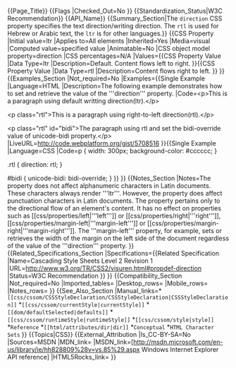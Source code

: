 {{Page_Title}}
{{Flags
|Checked_Out=No
}}
{{Standardization_Status|W3C Recommendation}}
{{API_Name}}
{{Summary_Section|The <code>direction</code> CSS property specifies the text direction/writing direction. The <code>rtl</code> is used for Hebrew or Arabic text, the <code>ltr</code> is for other languages.}}
{{CSS Property
|Initial value=ltr
|Applies to=All elements
|Inherited=Yes
|Media=visual
|Computed value=specified value
|Animatable=No
|CSS object model property=direction
|CSS percentages=N/A
|Values={{CSS Property Value
|Data Type=ltr
|Description=Default. Content flows left to right.
}}{{CSS Property Value
|Data Type=rtl
|Description=Content flows right to left.
}}
}}
{{Examples_Section
|Not_required=No
|Examples={{Single Example
|Language=HTML
|Description=The following example demonstrates how to set and retrieve the value of the '''direction''' property.
|Code=&lt;p&gt;This is a paragraph using default writting direction(ltr).&lt;/p&gt;

&lt;p class="rtl"&gt;This is a paragraph using right-to-left direction(rtl).&lt;/p&gt;

&lt;p class="rtl" id="bidi"&gt;The paragraph using rtl and set the bidi-override value of unicode-bidi property.&lt;/p&gt;
|LiveURL=http://code.webplatform.org/gist/5708516
}}{{Single Example
|Language=CSS
|Code=p {
	width: 300px;
	background-color: #cccccc;
}

.rtl {
	direction: rtl;
}

#bidi {
	unicode-bidi: bidi-override;
}
}}
}}
{{Notes_Section
|Notes=The property does not affect alphanumeric characters in Latin documents. These characters always render '''ltr'''.  However, the property does affect punctuation characters in Latin documents.
The property pertains only to the directional flow of an element's content. It has no effect on properties such as [[css/properties/left|'''left''']] or [[css/properties/right|'''right''']], [[css/properties/margin-left|'''margin-left''']] or [[css/properties/margin-right|'''margin-right''']].  The '''margin-left''' property, for example, sets or retrieves the width of the margin on the left side of the document regardless of the value of the '''direction''' property.
}}
{{Related_Specifications_Section
|Specifications={{Related Specification
|Name=Cascading Style Sheets Level 2 Revision 1
|URL=http://www.w3.org/TR/CSS2/visuren.html#propdef-direction
|Status=W3C Recommendation
}}
}}
{{Compatibility_Section
|Not_required=No
|Imported_tables=
|Desktop_rows=
|Mobile_rows=
|Notes_rows=
}}
{{See_Also_Section
|Manual_links=*<code>[[css/cssom/CSSStyleDeclaration/CSSStyleDeclaration|CSSStyleDeclaration]]</code>
*<code>[[css/cssom/currentStyle|currentStyle]]</code>
*<code>[[dom/defaultSelected|defaults]]</code>
*<code>[[css/cssom/runtimeStyle|runtimeStyle]]</code>
*<code>[[css/cssom/style|style]]</code>
*<code>Reference</code>
*<code>[[html/attributes/dir|dir]]</code>
*<code>Conceptual</code>
*<code>HTML Character Sets</code>
}}
{{Topics|CSS}}
{{External_Attribution
|Is_CC-BY-SA=No
|Sources=MSDN
|MDN_link=
|MSDN_link=[http://msdn.microsoft.com/en-us/library/ie/hh828809%28v=vs.85%29.aspx Windows Internet Explorer API reference]
|HTML5Rocks_link=
}}
